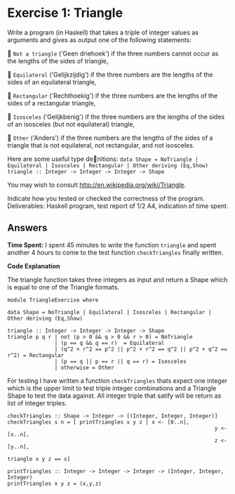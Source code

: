 # Exercise 1: Triangle

Write a program (in Haskell) that takes a triple of integer values as arguments and gives as output one of the following statements:

 ```Not a triangle```  ('Geen driehoek')   if the three numbers cannot occur as the lengths of the sides of triangle,

 ```Equilateral```     ('Gelijkzijdig')    if the three numbers are the lengths of the sides of an equilateral triangle,

 ```Rectangular```     ('Rechthoekig')     if the three numbers are the lengths of the sides of a rectangular triangle,

 ```Isosceles```       ('Gelijkbenig')     if the three numbers are the lengths of the sides of an isosceles (but not equilateral) triangle,

 ```Other```           ('Anders')          if the three numbers are the lengths of the sides of a triangle that is not equilateral, not rectangular, and not isosceles.

Here are some useful type denitions:
  `data Shape = NoTriangle | Equilateral | Isosceles | Rectangular | Other deriving (Eq,Show)`
  `triangle :: Integer -> Integer -> Integer -> Shape`

You may wish to consult http://en.wikipedia.org/wiki/Triangle.

Indicate how you tested or checked the correctness of the program.
Deliverables: Haskell program, test report of 1/2 A4, indication of time spent.

## Answers

**Time Spent:**
I spent 45 minutes to write the function `triangle` and spent another 4 hours to come to the test function `checkTriangles` finally written.

**Code Explanation**

The triangle function takes three integers as input and return a Shape which is equal to one of the Triangle formats.

```
module TriangleExercise where
	
data Shape = NoTriangle | Equilateral | Isosceles | Rectangular | Other deriving (Eq,Show)

triangle :: Integer -> Integer -> Integer -> Shape
triangle p q r | not (p > 0 && q > 0 && r > 0) = NoTriangle
			   | (p == q && q == r)  = Equilateral
			   | (q^2 + r^2 == p^2 || p^2 + r^2 == q^2 || p^2 + q^2 == r^2) = Rectangular
			   | (p == q || p == r || q == r) = Isosceles
			   | otherwise = Other
```

For testing I have written a function ```checkTriangles``` thats expect one integer which is the upper limit to test triple integer combinations and a Triangle Shape to test the data against.
All integer triple that satify will be return as list of integer triples.

```
checkTriangles :: Shape -> Integer -> [(Integer, Integer, Integer)]
checkTriangles s n = [ printTriangles x y z | x <- [0..n], 
										  	                      y <- [x..n], 
										  	                      z <- [y..n], 
										  	                      triangle x y z == s]

printTriangles :: Integer -> Integer -> Integer -> (Integer, Integer, Integer)
printTriangles x y z = (x,y,z)
```
